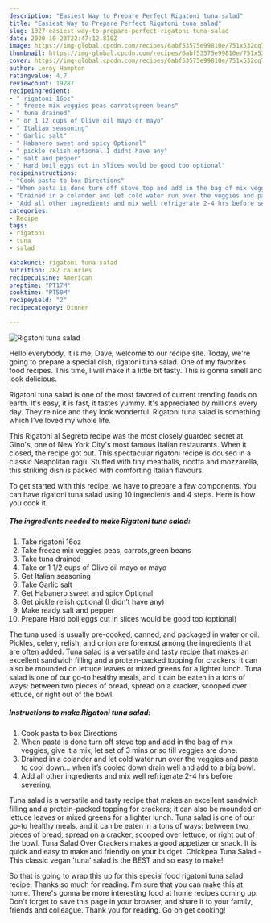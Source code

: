 ```yaml
---
description: "Easiest Way to Prepare Perfect Rigatoni tuna salad"
title: "Easiest Way to Prepare Perfect Rigatoni tuna salad"
slug: 1327-easiest-way-to-prepare-perfect-rigatoni-tuna-salad
date: 2020-10-23T22:47:12.810Z
image: https://img-global.cpcdn.com/recipes/6abf53575e99810e/751x532cq70/rigatoni-tuna-salad-recipe-main-photo.jpg
thumbnail: https://img-global.cpcdn.com/recipes/6abf53575e99810e/751x532cq70/rigatoni-tuna-salad-recipe-main-photo.jpg
cover: https://img-global.cpcdn.com/recipes/6abf53575e99810e/751x532cq70/rigatoni-tuna-salad-recipe-main-photo.jpg
author: Leroy Hampton
ratingvalue: 4.7
reviewcount: 19287
recipeingredient:
- " rigatoni 16oz"
- " freeze mix veggies peas carrotsgreen beans"
- " tuna drained"
- " or 1 12 cups of Olive oil mayo or mayo"
- " Italian seasoning"
- " Garlic salt"
- " Habanero sweet and spicy Optional"
- " pickle relish optional I didnt have any"
- " salt and pepper"
- " Hard boil eggs cut in slices would be good too optional"
recipeinstructions:
- "Cook pasta to box Directions"
- "When pasta is done turn off stove top and add in the bag of mix veggies, give it a mix, let set of 3 mins or so till veggies are done."
- "Drained in a colander and let cold water run over the veggies and pasta to cool down... when it’s cooled down drain well and add to a big bowl."
- "Add all other ingredients and mix well refrigerate 2-4 hrs before severing."
categories:
- Recipe
tags:
- rigatoni
- tuna
- salad

katakunci: rigatoni tuna salad 
nutrition: 282 calories
recipecuisine: American
preptime: "PT17M"
cooktime: "PT50M"
recipeyield: "2"
recipecategory: Dinner

---
```



![Rigatoni tuna salad](https://img-global.cpcdn.com/recipes/6abf53575e99810e/751x532cq70/rigatoni-tuna-salad-recipe-main-photo.jpg)

Hello everybody, it is me, Dave, welcome to our recipe site. Today, we're going to prepare a special dish, rigatoni tuna salad. One of my favorites food recipes. This time, I will make it a little bit tasty. This is gonna smell and look delicious.

Rigatoni tuna salad is one of the most favored of current trending foods on earth. It's easy, it is fast, it tastes yummy. It's appreciated by millions every day. They're nice and they look wonderful. Rigatoni tuna salad is something which I've loved my whole life.

This Rigatoni al Segreto recipe was the most closely guarded secret at Gino&#39;s, one of New York City&#39;s most famous Italian restaurants. When it closed, the recipe got out. This spectacular rigatoni recipe is doused in a classic Neapolitan ragù. Stuffed with tiny meatballs, ricotta and mozzarella, this striking dish is packed with comforting Italian flavours.


To get started with this recipe, we have to prepare a few components. You can have rigatoni tuna salad using 10 ingredients and 4 steps. Here is how you cook it.

<!--inarticleads1-->

##### The ingredients needed to make Rigatoni tuna salad:

1. Take  rigatoni 16oz
1. Take  freeze mix veggies peas, carrots,green beans
1. Take  tuna drained
1. Take  or 1 1/2 cups of Olive oil mayo or mayo
1. Get  Italian seasoning
1. Take  Garlic salt
1. Get  Habanero sweet and spicy Optional
1. Get  pickle relish optional (I didn’t have any)
1. Make ready  salt and pepper
1. Prepare  Hard boil eggs cut in slices would be good too (optional)


The tuna used is usually pre-cooked, canned, and packaged in water or oil. Pickles, celery, relish, and onion are foremost among the ingredients that are often added. Tuna salad is a versatile and tasty recipe that makes an excellent sandwich filling and a protein-packed topping for crackers; it can also be mounded on lettuce leaves or mixed greens for a lighter lunch. Tuna salad is one of our go-to healthy meals, and it can be eaten in a tons of ways: between two pieces of bread, spread on a cracker, scooped over lettuce, or right out of the bowl. 

<!--inarticleads2-->

##### Instructions to make Rigatoni tuna salad:

1. Cook pasta to box Directions
1. When pasta is done turn off stove top and add in the bag of mix veggies, give it a mix, let set of 3 mins or so till veggies are done.
1. Drained in a colander and let cold water run over the veggies and pasta to cool down... when it’s cooled down drain well and add to a big bowl.
1. Add all other ingredients and mix well refrigerate 2-4 hrs before severing.


Tuna salad is a versatile and tasty recipe that makes an excellent sandwich filling and a protein-packed topping for crackers; it can also be mounded on lettuce leaves or mixed greens for a lighter lunch. Tuna salad is one of our go-to healthy meals, and it can be eaten in a tons of ways: between two pieces of bread, spread on a cracker, scooped over lettuce, or right out of the bowl. Tuna Salad Over Crackers makes a good appetizer or snack. It is quick and easy to make and friendly on your budget. Chickpea Tuna Salad - This classic vegan &#39;tuna&#39; salad is the BEST and so easy to make! 

So that is going to wrap this up for this special food rigatoni tuna salad recipe. Thanks so much for reading. I'm sure that you can make this at home. There's gonna be more interesting food at home recipes coming up. Don't forget to save this page in your browser, and share it to your family, friends and colleague. Thank you for reading. Go on get cooking!
